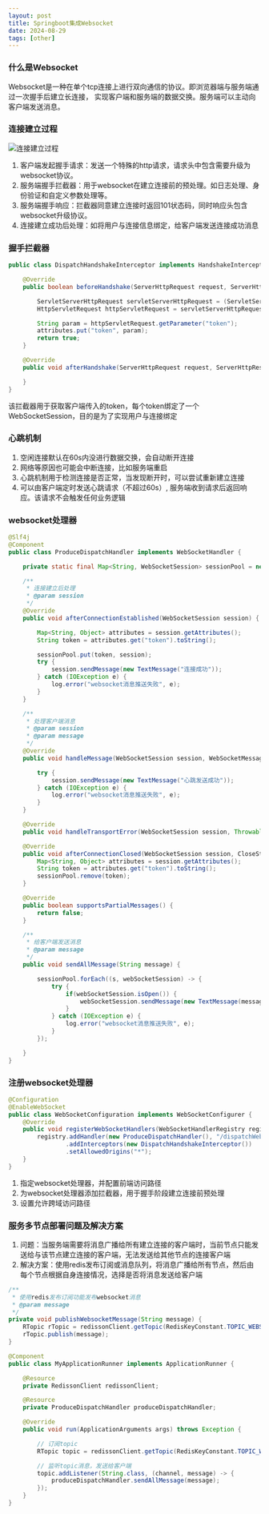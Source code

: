 ```yaml
---
layout: post
title: Springboot集成Websocket
date: 2024-08-29
tags: [other]
---
```


### 什么是Websocket
Websocket是一种在单个tcp连接上进行双向通信的协议。即浏览器端与服务端通过一次握手后建立长连接，
实现客户端和服务端的数据交换。服务端可以主动向客户端发送消息。

### 连接建立过程
![连接建立过程](/images/websocket-link.png)
1. 客户端发起握手请求：发送一个特殊的http请求，请求头中包含需要升级为websocket协议。
2. 服务端握手拦截器：用于websocket在建立连接前的预处理。如日志处理、身份验证和自定义参数处理等。
3. 服务端握手响应：拦截器同意建立连接时返回101状态码，同时响应头包含websocket升级协议。
4. 连接建立成功后处理：如将用户与连接信息绑定，给客户端发送连接成功消息

### 握手拦截器
```java
public class DispatchHandshakeInterceptor implements HandshakeInterceptor {

    @Override
    public boolean beforeHandshake(ServerHttpRequest request, ServerHttpResponse response, WebSocketHandler wsHandler, Map<String, Object> attributes) throws Exception {

        ServletServerHttpRequest servletServerHttpRequest = (ServletServerHttpRequest) request;
        HttpServletRequest httpServletRequest = servletServerHttpRequest.getServletRequest();

        String param = httpServletRequest.getParameter("token");
        attributes.put("token", param);
        return true;
    }

    @Override
    public void afterHandshake(ServerHttpRequest request, ServerHttpResponse response, WebSocketHandler wsHandler, Exception exception) {

    }
}
```
该拦截器用于获取客户端传入的token，每个token绑定了一个WebSocketSession，目的是为了实现用户与连接绑定

### 心跳机制
1. 空闲连接默认在60s内没进行数据交换，会自动断开连接
2. 网络等原因也可能会中断连接，比如服务端重启
3. 心跳机制用于检测连接是否正常，当发现断开时，可以尝试重新建立连接
4. 可以由客户端定时发送心跳请求（不超过60s）, 服务端收到请求后返回响应。该请求不会触发任何业务逻辑

### websocket处理器
```java
@Slf4j
@Component
public class ProduceDispatchHandler implements WebSocketHandler {

    private static final Map<String, WebSocketSession> sessionPool = new ConcurrentHashMap<>();

    /**
     * 连接建立后处理
     * @param session
     */
    @Override
    public void afterConnectionEstablished(WebSocketSession session) {

        Map<String, Object> attributes = session.getAttributes();
        String token = attributes.get("token").toString();

        sessionPool.put(token, session);
        try {
            session.sendMessage(new TextMessage("连接成功"));
        } catch (IOException e) {
            log.error("websocket消息推送失败", e);
        }
    }

    /**
     * 处理客户端消息
     * @param session
     * @param message
     */
    @Override
    public void handleMessage(WebSocketSession session, WebSocketMessage<?> message) {

        try {
            session.sendMessage(new TextMessage("心跳发送成功"));
        } catch (IOException e) {
            log.error("websocket消息推送失败", e);
        }
    }

    @Override
    public void handleTransportError(WebSocketSession session, Throwable exception) {}

    @Override
    public void afterConnectionClosed(WebSocketSession session, CloseStatus closeStatus) {
        Map<String, Object> attributes = session.getAttributes();
        String token = attributes.get("token").toString();
        sessionPool.remove(token);
    }

    @Override
    public boolean supportsPartialMessages() {
        return false;
    }

    /**
     * 给客户端发送消息
     * @param message
     */
    public void sendAllMessage(String message) {

        sessionPool.forEach((s, webSocketSession) -> {
            try {
                if(webSocketSession.isOpen()) {
                    webSocketSession.sendMessage(new TextMessage(message));
                }
            } catch (IOException e) {
                log.error("websocket消息推送失败", e);
            }
        });

    }
}
```

### 注册websocket处理器
```java
@Configuration
@EnableWebSocket
public class WebSocketConfiguration implements WebSocketConfigurer {
    @Override
    public void registerWebSocketHandlers(WebSocketHandlerRegistry registry) {
        registry.addHandler(new ProduceDispatchHandler(), "/dispatchWebsocket")
                .addInterceptors(new DispatchHandshakeInterceptor())
                .setAllowedOrigins("*");
    }
}
```
1. 指定websocket处理器，并配置前端访问路径
2. 为websocket处理器添加拦截器，用于握手阶段建立连接前预处理
3. 设置允许跨域访问路径

### 服务多节点部署问题及解决方案
1. 问题：当服务端需要将消息广播给所有建立连接的客户端时，当前节点只能发送给与该节点建立连接的客户端，无法发送给其他节点的连接客户端
2. 解决方案：使用redis发布订阅或消息队列，将消息广播给所有节点，然后由每个节点根据自身连接情况，选择是否将消息发送给客户端
```java
/**
 * 使用redis发布订阅功能发布websocket消息
 * @param message
 */
private void publishWebsocketMessage(String message) {
    RTopic rTopic = redissonClient.getTopic(RedisKeyConstant.TOPIC_WEBSOCKET);
    rTopic.publish(message);
}

@Component
public class MyApplicationRunner implements ApplicationRunner {

    @Resource
    private RedissonClient redissonClient;

    @Resource
    private ProduceDispatchHandler produceDispatchHandler;

    @Override
    public void run(ApplicationArguments args) throws Exception {

        // 订阅topic
        RTopic topic = redissonClient.getTopic(RedisKeyConstant.TOPIC_WEBSOCKET);

        // 监听topic消息，发送给客户端
        topic.addListener(String.class, (channel, message) -> {
            produceDispatchHandler.sendAllMessage(message);
        });
    }
}
```






